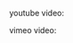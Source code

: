 youtube video:
<inline-video source="https://www.youtube.com/embed/b9ne9HIQWnc" width="auto" height="auto" />

vimeo video:
<inline-video source="https://player.vimeo.com/video/225534519" width="auto" height="auto" />
